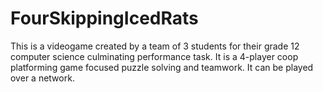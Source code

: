 # FourSkippingIcedRats
This is a videogame created by a team of 3 students for their grade 12 computer science culminating performance task. It is a 4-player coop platforming game focused
puzzle solving and teamwork. It can be played over a network.
